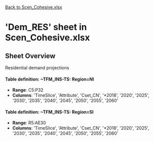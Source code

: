[Back to Scen_Cohesive.xlsx](README.md)

# 'Dem_RES' sheet in Scen_Cohesive.xlsx

## Sheet Overview

Residential demand projections

#### Table definition: ~TFM_INS-TS: Region=NI
- **Range**: C5:P32
- **Columns**: 'TimeSlice', 'Attribute', 'Cset_CN', '*2018', '2020', '2025', '2030', '2035', '2040', '2045', '2050', '2055', '2060'

#### Table definition: ~TFM_INS-TS: Region=SI
- **Range**: R5:AE30
- **Columns**: 'TimeSlice', 'Attribute', 'Cset_CN', '*2018', '2020', '2025', '2030', '2035', '2040', '2045', '2050', '2055', '2060'

